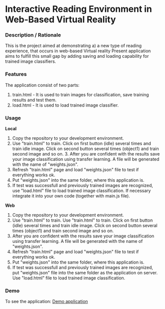 # Interactive Reading Environment in Web-Based Virtual Reality

### **Description / Rationale**
This is the project aimed at demonstrating a) a new type of reading experience, that occurs in web-based Virtual reality 
Present application aims to fulfill this small gap by adding saving and loading capability for trained image classifiers.  


### **Features**
The application consist of two parts: 
1. train.html - It is used to train images for classification, save training results and test them.
2. load.html - It is used to load trained image classifier.

### **Usage**
**Local**
1. Copy the repository to your development environment.
2. Use "train.html" to train. Click on first button (idle) several times and train idle image. Click on second button several times (object1) and train second image and so on. 3. After you are confident with the results save your image classification using transfer learning. A file will be generated with the name of "weights.json".
4. Refresh "train.html" page and load "weights.json" file to test if everything works ok.  
5. Put "weights.json" into the same folder, where this application is.
6. If test was successfull and previously trained images are recognized, use "load.html" file to load trained image classification. If necessary integrate it into your own code (together with main.js file).

**Web**
1. Copy the repository to your development environment.
2. Use "train.html" to train. Use "train.html" to train. Click on first button (idle) several times and train idle image. Click on second button several times (object1) and train second image and so on. 
3. After you are confident with the results save your image classification using transfer learning. A file will be generated with the name of "weights.json".
4. Refresh "train.html" page and load "weights.json" file to test if everything works ok.  
5. Put "weights.json" into the same folder, where this application is.
6. If test was successfull and previously trained images are recognized, put "weights.json" file into the same folder as the application on server. Use "load.html" file to load trained image classification.

### **Demo**
To see the application: [Demo application](https://transferlearning.glitch.me/train.html)
